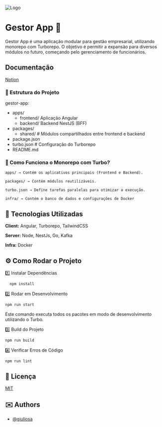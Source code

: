 ![Logo](https://dev-to-uploads.s3.amazonaws.com/uploads/articles/th5xamgrr6se0x5ro4g6.png)

# Gestor App 🚀

Gestor App é uma aplicação modular para gestão empresarial, utilizando monorepo com Turborepo. O objetivo é permitir a expansão para diversos módulos no futuro, começando pelo gerenciamento de funcionários.

## Documentação

[Notion](https://www.notion.so/giulio-sa/Gestor-App-1c5afa9effc5809b908fe5c69a9ae132?pvs=4)

### 📂 Estrutura do Projeto

gestor-app:

- apps/
  - frontend/ Aplicação Angular
  - backend/ Backend NestJS (BFF)
- packages/
  - shared/ # Módulos compartilhados entre frontend e backend
- package.json
- turbo.json # Configuração do Turborepo
- README.md

### 🔧 Como Funciona o Monorepo com Turbo?

    apps/ → Contém os aplicativos principais (Frontend e Backend).

    packages/ → Contém módulos reutilizáveis.

    turbo.json → Define tarefas paralelas para otimizar a execução.

    infra/ → Contém o banco de dados e configurações de Docker

## 📌 Tecnologias Utilizadas

**Client:** Angular, Turborepo, TailwindCSS

**Server:** Node, NestJs, Go, Kafka

**Infra:** Docker

## ⚙️ Como Rodar o Projeto

1️⃣ Instalar Dependências

```bash
  npm install
```

2️⃣ Rodar em Desenvolvimento

```bash
npm run start
```

Este comando executa todos os pacotes em modo de desenvolvimento utilizando o Turbo.

3️⃣ Build do Projeto

```bash
npm run build
```

4️⃣ Verificar Erros de Código

```bash
npm run lint
```

## 📜 Licença

[MIT](https://choosealicense.com/licenses/mit/)

## ✉️ Authors

- [@giuliosa](https://github.com/giuliosa)
